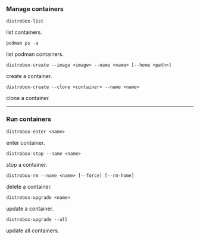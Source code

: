 ### Manage containers
```
distrobox-list
```
list containers.
```
podman ps -a
```
list podman containers.
```
distrobox-create --image <image> --name <name> [--home <path>]
```
create a container.
```
distrobox-create --clone <container> --name <name>
```
clone a container.
___
### Run containers
```
distrobox-enter <name>
```
enter container.
```
distrobox-stop --name <name>
```
stop a container.
```
distrobox-rm --name <name> [--force] [--rm-home]
```
delete a container.
```
distrobox-upgrade <name>
```
update a container.
```
distrobox-upgrade --all
```
update all containers.